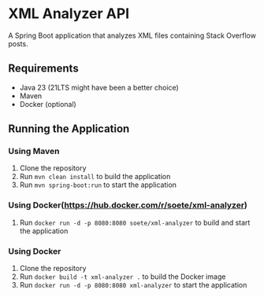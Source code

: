 # XML Analyzer API

A Spring Boot application that analyzes XML files containing Stack Overflow posts.

## Requirements

- Java 23 (21LTS might have been a better choice)
- Maven
- Docker (optional)

## Running the Application

### Using Maven 

1. Clone the repository
2. Run `mvn clean install` to build the application
3. Run `mvn spring-boot:run` to start the application

### Using Docker(https://hub.docker.com/r/soete/xml-analyzer)

1. Run `docker run -d -p 8080:8080 soete/xml-analyzer` to build and start the application

### Using Docker

1. Clone the repository
2. Run `docker build -t xml-analyzer .` to build the Docker image
3. Run `docker run -d -p 8080:8080 xml-analyzer` to start the application
